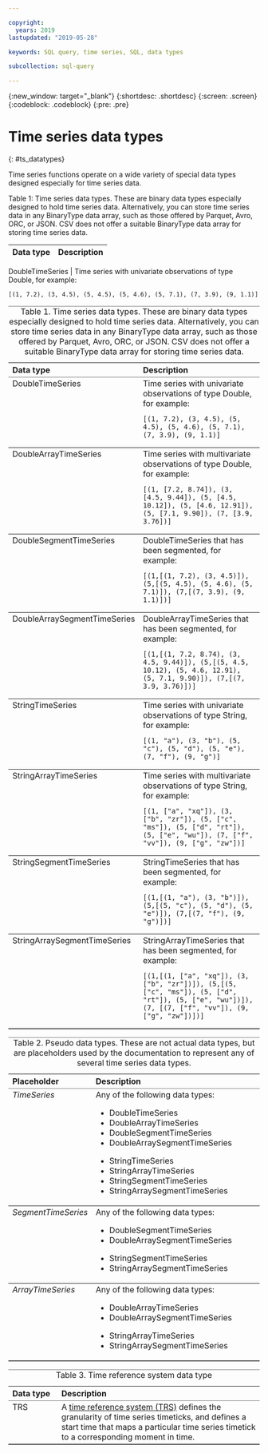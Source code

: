 ```yaml
---

copyright:
  years: 2019
lastupdated: "2019-05-28"

keywords: SQL query, time series, SQL, data types

subcollection: sql-query

---
```


{:new_window: target="_blank"}
{:shortdesc: .shortdesc}
{:screen: .screen}
{:codeblock: .codeblock}
{:pre: .pre}

# Time series data types
{: #ts_datatypes}

Time series functions operate on a wide variety of special data types designed especially for time series data.

Table 1: Time series data types. These are binary data types especially designed to hold time series data. Alternatively, you can
store time series data in any BinaryType data array, such as those offered by Parquet, Avro, ORC, or JSON. CSV does not offer a suitable BinaryType data array for storing time series data.

Data type | Description
--- | ---

DoubleTimeSeries | Time series with univariate observations of type Double, for example:  

```
[(1, 7.2), (3, 4.5), (5, 4.5), (5, 4.6), (5, 7.1), (7, 3.9), (9, 1.1)]
``` 


<div class="section"><div class="p"><div class="tablenoborder"><table cellpadding="4" cellspacing="0" summary="" id="timeseries_datatypes__ts_datatypes" class="table" rules="rows" frame="hsides" border="1"><caption><span class="tablecap">Table 1. Time series data types</span>. <span class="desc tabledesc">These are binary data types especially designed to hold time series data. Alternatively, you
can store time series data in any BinaryType data array, such as those offered by Parquet, Avro,
ORC, or JSON. CSV does not offer a suitable BinaryType data array for storing time series
data.</span></caption><thead class="thead" align="left"><tr class="row"><th class="entry ncol thleft" valign="top" width="19.53125%" id="d2766e29">Data type</th>
<th class="entry ncol thleft" valign="top" width="80.46875%" id="d2766e31">Description</th>
</tr>
</thead>
<tbody class="tbody"><tr class="row"><td class="entry ncol" valign="top" width="19.53125%" headers="d2766e29 ">DoubleTimeSeries</td>
<td class="entry ncol" valign="top" width="80.46875%" headers="d2766e31 ">Time series with univariate observations of type Double, for
example:<pre class="pre codeblock"><code>[(1, 7.2), (3, 4.5), (5, 4.5), (5, 4.6), (5, 7.1), (7, 3.9), (9, 1.1)]</code></pre>
</td>
</tr>
<tr class="row"><td class="entry ncol" valign="top" width="19.53125%" headers="d2766e29 ">DoubleArrayTimeSeries</td>
<td class="entry ncol" valign="top" width="80.46875%" headers="d2766e31 ">Time series with multivariate observations of type Double, for
example:<pre class="pre codeblock"><code>[(1, [7.2, 8.74]), (3, [4.5, 9.44]), (5, [4.5, 10.12]), (5, [4.6, 12.91]), (5, [7.1, 9.90]), (7, [3.9, 3.76])]</code></pre>
</td>
</tr>
<tr class="row"><td class="entry ncol" valign="top" width="19.53125%" headers="d2766e29 ">DoubleSegmentTimeSeries</td>
<td class="entry ncol" valign="top" width="80.46875%" headers="d2766e31 ">DoubleTimeSeries that has been segmented, for
example:<pre class="pre codeblock"><code>[(1,[(1, 7.2), (3, 4.5)]), (5,[(5, 4.5), (5, 4.6), (5, 7.1)]), (7,[(7, 3.9), (9, 1.1)])]</code></pre>
</td>
</tr>
<tr class="row"><td class="entry ncol" valign="top" width="19.53125%" headers="d2766e29 ">DoubleArraySegmentTimeSeries</td>
<td class="entry ncol" valign="top" width="80.46875%" headers="d2766e31 ">DoubleArrayTimeSeries that has been segmented, for
example:<pre class="pre codeblock"><code>[(1,[(1, 7.2, 8.74), (3, 4.5, 9.44)]), (5,[(5, 4.5, 10.12), (5, 4.6, 12.91), (5, 7.1, 9.90)]), (7,[(7, 3.9, 3.76)])]</code></pre>
</td>
</tr>
<tr class="row"><td class="entry ncol" valign="top" width="19.53125%" headers="d2766e29 ">StringTimeSeries</td>
<td class="entry ncol" valign="top" width="80.46875%" headers="d2766e31 ">Time series with univariate observations of type String, for example:
<pre class="pre codeblock"><code>[(1, "a"), (3, "b"), (5, "c"), (5, "d"), (5, "e"), (7, "f"), (9, "g")]</code></pre>
</td>
</tr>
<tr class="row"><td class="entry ncol" valign="top" width="19.53125%" headers="d2766e29 ">StringArrayTimeSeries</td>
<td class="entry ncol" valign="top" width="80.46875%" headers="d2766e31 ">Time series with multivariate observations of type String, for example:
<pre class="pre codeblock"><code>[(1, ["a", "xq"]), (3, ["b", "zr"]), (5, ["c", "ms"]), (5, ["d", "rt"]), (5, ["e", "wu"]), (7, ["f", "vv"]), (9, ["g", "zw"])]</code></pre>
</td>
</tr>
<tr class="row"><td class="entry ncol" valign="top" width="19.53125%" headers="d2766e29 ">StringSegmentTimeSeries</td>
<td class="entry ncol" valign="top" width="80.46875%" headers="d2766e31 ">StringTimeSeries that has been segmented, for
example:<pre class="pre codeblock"><code>[(1,[(1, "a"), (3, "b")]), (5,[(5, "c"), (5, "d"), (5, "e")]), (7,[(7, "f"), (9, "g")])]</code></pre>
</td>
</tr>
<tr class="row"><td class="entry ncol" valign="top" width="19.53125%" headers="d2766e29 ">StringArraySegmentTimeSeries</td>
<td class="entry ncol" valign="top" width="80.46875%" headers="d2766e31 ">StringArrayTimeSeries that has been segmented, for
example:<pre class="pre codeblock"><code>[(1,[(1, ["a", "xq"]), (3, ["b", "zr"])]), (5,[(5, ["c", "ms"]), (5, ["d", "rt"]), (5, ["e", "wu"])]), (7, [(7, ["f", "vv"]), (9, ["g", "zw"])])]</code></pre>
</td>
</tr>
</tbody>
</table>
</div>
</div>
</div>

<div class="p"><div class="tablenoborder"><table cellpadding="4" cellspacing="0" summary="" class="table" rules="rows" frame="hsides" border="1"><caption><span class="tablecap">Table 2. Pseudo data types</span>. <span class="desc tabledesc">These are not actual data types, but are placeholders used by the documentation to represent
any of several time series data types.</span></caption><thead class="thead" align="left"><tr class="row"><th class="entry ncol thleft" valign="top" width="19.53125%" id="d2766e102">Placeholder</th>
<th class="entry ncol thleft" valign="top" width="80.46875%" id="d2766e104">Description</th>
</tr>
</thead>
<tbody class="tbody"><tr class="row"><td class="entry ncol" valign="top" width="19.53125%" headers="d2766e102 "><em class="ph i">TimeSeries</em></td>
<td class="entry ncol" valign="top" width="80.46875%" headers="d2766e104 ">Any of the following data types:<ul class="ul"><li class="li">DoubleTimeSeries</li>
<li class="li">DoubleArrayTimeSeries</li>
<li class="li">DoubleSegmentTimeSeries</li>
<li class="li">DoubleArraySegmentTimeSeries</li>
</ul>
<ul class="ul"><li class="li">StringTimeSeries</li>
<li class="li">StringArrayTimeSeries</li>
<li class="li">StringSegmentTimeSeries</li>
<li class="li">StringArraySegmentTimeSeries</li>
</ul>
</td>
</tr>
<tr class="row"><td class="entry ncol" valign="top" width="19.53125%" headers="d2766e102 "><em class="ph i">SegmentTimeSeries</em></td>
<td class="entry ncol" valign="top" width="80.46875%" headers="d2766e104 ">Any of the following data types:<ul class="ul"><li class="li">DoubleSegmentTimeSeries</li>
<li class="li">DoubleArraySegmentTimeSeries</li>
</ul>
<ul class="ul"><li class="li">StringSegmentTimeSeries</li>
<li class="li">StringArraySegmentTimeSeries</li>
</ul>
</td>
</tr>
<tr class="row"><td class="entry ncol" valign="top" width="19.53125%" headers="d2766e102 "><em class="ph i">ArrayTimeSeries</em></td>
<td class="entry ncol" valign="top" width="80.46875%" headers="d2766e104 ">Any of the following data types:<ul class="ul"><li class="li">DoubleArrayTimeSeries</li>
<li class="li">DoubleArraySegmentTimeSeries</li>
</ul>
<ul class="ul"><li class="li">StringArrayTimeSeries</li>
<li class="li">StringArraySegmentTimeSeries</li>
</ul>
</td>
</tr>
</tbody>
</table>
</div>
</div>

<div class="p"><div class="tablenoborder"><table cellpadding="4" cellspacing="0" summary="" id="timeseries_datatypes__table_qnw_wq1_lhb" class="table" rules="rows" frame="hsides" border="1"><caption><span class="tablecap">Table 3. Time reference system data type</span></caption><thead class="thead" align="left"><tr class="row"><th class="entry ncol thleft" valign="top" width="19.53125%" id="d2766e173">Data type</th>
<th class="entry ncol thleft" valign="top" width="80.46875%" id="d2766e175">Description</th>
</tr>
</thead>
<tbody class="tbody"><tr class="row"><td class="entry ncol" valign="top" width="19.53125%" headers="d2766e173 ">TRS</td>
<td class="entry ncol" valign="top" width="80.46875%" headers="d2766e175 ">A <a class="xref" href="timeseries_trs.html#timeseries_trs" title="A time reference system (TRS) defines the granularity of a time series (that is, the length of each timetick), and the date and time from which the timeticks are to be counted (that is, the time series start time).">time reference system (TRS)</a> defines
the granularity of time series timeticks, and defines a start time that maps a particular time series
timetick to a corresponding moment in time.</td>
</tr>
</tbody>
</table>
</div>
</div>

